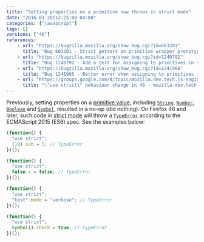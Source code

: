 ```yaml
---
title: "Setting properties on a primitive now throws in strict mode"
date: "2016-03-28T12:25:00-04:00"
categories: ["javascript"]
tags: []
versions: ["46"]
references:
    - url: "https://bugzilla.mozilla.org/show_bug.cgi?id=603201"
      title: "Bug 603201 - Strict getters on primitive wrapper prototypes receive wrapped |this| values"
    - url: "https://bugzilla.mozilla.org/show_bug.cgi?id=1240792"
      title: "Bug 1240792 - Add a test for assigning to primitives in strict mode"
    - url: "https://bugzilla.mozilla.org/show_bug.cgi?id=1241966"
      title: "Bug 1241966 - Better error when assigning to primitives in strict mode"
    - url: "https://groups.google.com/d/topic/mozilla.dev.tech.js-engine/O3qHW_hJ3Sk/discussion"
      title: "\"use strict\" behaviour change in 46 - mozilla.dev.tech.js-engine"
---
```

Previously, setting properties on a [primitive value](https://developer.mozilla.org/docs/Glossary/Primitive), including [`String`](https://developer.mozilla.org/docs/Web/JavaScript/Reference/Global_Objects/String), [`Number`](https://developer.mozilla.org/docs/Web/JavaScript/Reference/Global_Objects/Number), [`Boolean`](https://developer.mozilla.org/docs/Web/JavaScript/Reference/Global_Objects/Boolean) and [`Symbol`](https://developer.mozilla.org/docs/Web/JavaScript/Reference/Global_Objects/Symbol), resulted in a no-op (did nothing). On Firefox 46 and later, such code in [strict mode](https://developer.mozilla.org/docs/Web/JavaScript/Reference/Strict_mode) will throw a [`TypeError`](https://developer.mozilla.org/docs/Web/JavaScript/Reference/Global_Objects/TypeError) according to the ECMAScript 2015 (ES6) spec. See the examples below:

```js
(function() {
  "use strict";
  (10).sub = 5; // TypeError
})();
```
```js
(function() {
  "use strict";
  false.x = false; // TypeError
})();
```
```js
(function() {
  "use strict";
  "test".mode = "verbose"; // TypeError
})();
```
```js
(function() {
  "use strict";
  Symbol().check = true; // TypeError
})();
```
